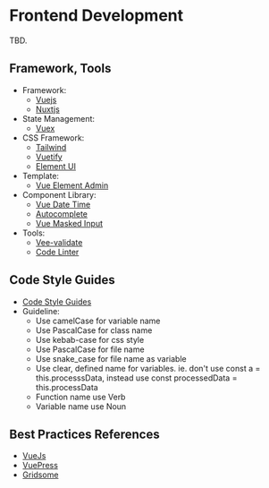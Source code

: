 # Frontend Development
TBD.

## Framework, Tools
* Framework:
  * [Vuejs](https://vuejs.org/)
  * [Nuxtjs](https://nuxtjs.org/)
* State Management:
  * [Vuex](https://vuex.vuejs.org/)
* CSS Framework:
  * [Tailwind](https://tailwindcss.com/)
  * [Vuetify](https://vuetifyjs.com/en/)
  * [Element UI](https://element.eleme.io/#/en-US)
* Template:
  * [Vue Element Admin](https://github.com/PanJiaChen/vue-element-admin)
* Component Library:
  * [Vue Date Time](https://mariomka.github.io/vue-datetime/)
  * [Autocomplete](https://www.npmjs.com/package/vue-bootstrap-typeahead)
  * [Vue Masked Input](https://www.npmjs.com/package/vue-masked-input)
* Tools:
  * [Vee-validate](https://logaretm.github.io/vee-validate/)
  * [Code Linter](https://eslint.vuejs.org/)
## Code Style Guides
* [Code Style Guides](https://vuejs.org/v2/style-guide/)
* Guideline:
  * Use camelCase for variable name
  * Use PascalCase for class name
  * Use kebab-case for css style
  * Use PascalCase for file name
  * Use snake_case for file name as variable
  * Use clear, defined name for variables. ie. don't use const a = this.processsData, instead use const processedData = this.processData
  * Function name use Verb
  * Variable name use Noun

## Best Practices References
* [VueJs](https://vuejs.org/v2/style-guide/)
* [VuePress](https://vuepress.vuejs.org/)
* [Gridsome](https://gridsome.org/)
